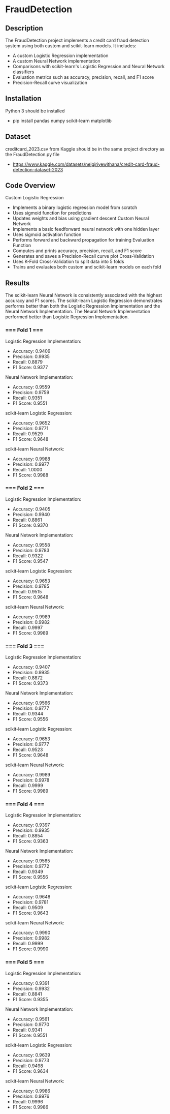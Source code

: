 # FraudDetection

## Description
The FraudDetection project implements a credit card fraud detection system using both custom and scikit-learn models. It includes:
- A custom Logistic Regression implementation
- A custom Neural Network implementation
- Comparisons with scikit-learn's Logistic Regression and Neural Network classifiers
- Evaluation metrics such as accuracy, precision, recall, and F1 score
- Precision-Recall curve visualization

## Installation
Python 3 should be installed
- pip install pandas numpy scikit-learn matplotlib

## Dataset
creditcard_2023.csv from Kaggle should be in the same project directory as the FraudDetection.py file
- https://www.kaggle.com/datasets/nelgiriyewithana/credit-card-fraud-detection-dataset-2023

## Code Overview
Custom Logistic Regression
- Implements a binary logistic regression model from scratch
- Uses sigmoid function for predictions
- Updates weights and bias using gradient descent
Custom Neural Network
- Implements a basic feedforward neural network with one hidden layer
- Uses sigmoid activation function
- Performs forward and backward propagation for training
Evaluation Function
- Computes and prints accuracy, precision, recall, and F1 score
- Generates and saves a Precision-Recall curve plot
Cross-Validation
- Uses K-Fold Cross-Validation to split data into 5 folds
- Trains and evaluates both custom and scikit-learn models on each fold

## Results
The scikit-learn Neural Network is consistently associated with the highest accuracy and F1 scores. The scikit-learn Logistic Regression demonstrates performs better than both the Logistic Regression Implementation and the Neural Network Implementation. The Neural Network Implementation performed better than Logistic Regression Implementation.

### === Fold 1 ===
Logistic Regression Implementation:
- Accuracy: 0.9409
- Precision: 0.9935
- Recall: 0.8879
- F1 Score: 0.9377
  
Neural Network Implementation:
- Accuracy: 0.9559
- Precision: 0.9759
- Recall: 0.9351
- F1 Score: 0.9551
  
scikit-learn Logistic Regression:
- Accuracy: 0.9652
- Precision: 0.9771
- Recall: 0.9529
- F1 Score: 0.9648
  
scikit-learn Neural Network:
- Accuracy: 0.9988
- Precision: 0.9977
- Recall: 1.0000
- F1 Score: 0.9988

### === Fold 2 ===
Logistic Regression Implementation:
- Accuracy: 0.9405
- Precision: 0.9940
- Recall: 0.8861
- F1 Score: 0.9370
  
Neural Network Implementation:
- Accuracy: 0.9558
- Precision: 0.9783
- Recall: 0.9322
- F1 Score: 0.9547
  
scikit-learn Logistic Regression:
- Accuracy: 0.9653
- Precision: 0.9785
- Recall: 0.9515
- F1 Score: 0.9648
  
scikit-learn Neural Network:
- Accuracy: 0.9989
- Precision: 0.9982
- Recall: 0.9997
- F1 Score: 0.9989

### === Fold 3 ===
Logistic Regression Implementation:
- Accuracy: 0.9407
- Precision: 0.9935
- Recall: 0.8872
- F1 Score: 0.9373
  
Neural Network Implementation:
- Accuracy: 0.9566
- Precision: 0.9777
- Recall: 0.9344
- F1 Score: 0.9556
  
scikit-learn Logistic Regression:
- Accuracy: 0.9653
- Precision: 0.9777
- Recall: 0.9523
- F1 Score: 0.9648
  
scikit-learn Neural Network:
- Accuracy: 0.9989
- Precision: 0.9978
- Recall: 0.9999
- F1 Score: 0.9989

### === Fold 4 ===
Logistic Regression Implementation:
- Accuracy: 0.9397
- Precision: 0.9935
- Recall: 0.8854
- F1 Score: 0.9363
  
Neural Network Implementation:
- Accuracy: 0.9565
- Precision: 0.9772
- Recall: 0.9349
- F1 Score: 0.9556
  
scikit-learn Logistic Regression:
- Accuracy: 0.9648
- Precision: 0.9781
- Recall: 0.9509
- F1 Score: 0.9643
  
scikit-learn Neural Network:
- Accuracy: 0.9990
- Precision: 0.9982
- Recall: 0.9999
- F1 Score: 0.9990

### === Fold 5 ===
Logistic Regression Implementation:
- Accuracy: 0.9391
- Precision: 0.9932
- Recall: 0.8841
- F1 Score: 0.9355
  
Neural Network Implementation:
- Accuracy: 0.9561
- Precision: 0.9770
- Recall: 0.9341
- F1 Score: 0.9551
  
scikit-learn Logistic Regression:
- Accuracy: 0.9639
- Precision: 0.9773
- Recall: 0.9498
- F1 Score: 0.9634
  
scikit-learn Neural Network:
- Accuracy: 0.9986
- Precision: 0.9976
- Recall: 0.9996
- F1 Score: 0.9986

